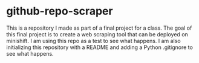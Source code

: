 # github-repo-scraper

This is a repository I made as part of a final project for a class.  The goal of this final project is to create a web scraping tool that can be deployed on minishift. I am using this repo as a test to see what happens. I am also initializing this repository with a README and adding a Python .gitignore to see what happens.
